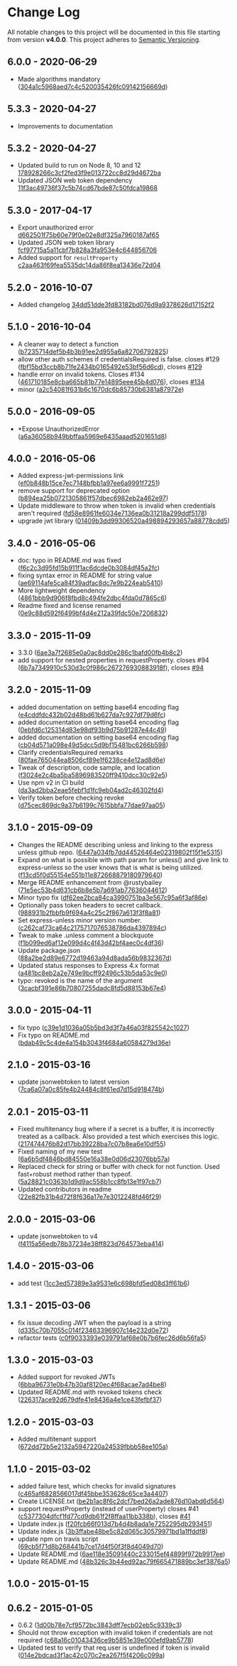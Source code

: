 # Change Log


All notable changes to this project will be documented in this file starting from version **v4.0.0**.
This project adheres to [Semantic Versioning](http://semver.org/).

## 6.0.0 - 2020-06-29

 - Made algorithms mandatory ([304a1c5968aed7c4c520035426fc09142156669d](https://github.com/auth0/express-jwt/commit/304a1c5968aed7c4c520035426fc09142156669d))

## 5.3.3 - 2020-04-27

 - Improvements to documentation

## 5.3.2 - 2020-04-27

 - Updated build to run on Node 8, 10 and 12 [178928266c3cf2fed3f9e013722cc8d29d4672ba](https://github.com/auth0/express-jwt/commit/178928266c3cf2fed3f9e013722cc8d29d4672ba)
 - Updated JSON web token dependency [11f3ac49736f37c5b74cd67bde87c50fdca19868](https://github.com/auth0/express-jwt/commit/11f3ac49736f37c5b74cd67bde87c50fdca19868)

## 5.3.0 - 2017-04-17

 - Export unauthorized error [d662501f75b60e79f0e02e8df325a7960187af65](https://github.com/auth0/express-jwt/commit/d662501f75b60e79f0e02e8df325a7960187af65)
 - Updated JSON web token library [fcf97715a5a11cbf7b828a3fa953e4c644856706](https://github.com/auth0/express-jwt/commit/fcf97715a5a11cbf7b828a3fa953e4c644856706)
 - Added support for `resultProperty` [c2aa463f69fea5535dc14da86f8ea13436e72d04](https://github.com/auth0/express-jwt/commit/c2aa463f69fea5535dc14da86f8ea13436e72d04)

## 5.2.0 - 2016-10-07

 - Added changelog [34dd51dde3fd83182bd076d9a9378626d17152f2](https://github.com/auth0/express-jwt/commit/34dd51dde3fd83182bd076d9a9378626d17152f2)


## 5.1.0 - 2016-10-04

 - A cleaner way to detect a function ([b7235714def5b4b3b91ee2d955a6a82706792825](https://github.com/auth0/express-jwt/commit/b7235714def5b4b3b91ee2d955a6a82706792825))
 - allow other auth schemes if credentialsRequired is false. closes #129 ([fbf15bd3ccb8b71fe2434b0165492e53bf56d6cd](https://github.com/auth0/express-jwt/commit/fbf15bd3ccb8b71fe2434b0165492e53bf56d6cd)), closes [#129](https://github.com/auth0/express-jwt/issues/129)
 - handle error on invalid tokens. Closes #134 ([461710185e8cba665b81b77e14895eee45b4d076](https://github.com/auth0/express-jwt/commit/461710185e8cba665b81b77e14895eee45b4d076)), closes [#134](https://github.com/auth0/express-jwt/issues/134)
 - minor ([a2c54081f631b6c1670dc6b85730b6381a87972e](https://github.com/auth0/express-jwt/commit/a2c54081f631b6c1670dc6b85730b6381a87972e))



## 5.0.0 - 2016-09-05

 - *Expose UnauthorizedError ([a6a36058b949bbffaa5969e6435aaad5201651d8](https://github.com/auth0/express-jwt/commit/a6a36058b949bbffaa5969e6435aaad5201651d8))


## 4.0.0 - 2016-05-06

 - Added express-jwt-permissions link ([ef0b848b15ce7ec7148bfbb1a97ee6a9991f7251](https://github.com/auth0/express-jwt/commit/ef0b848b15ce7ec7148bfbb1a97ee6a9991f7251))
 - remove support for deprecated option ([b894ea25b0721305861f57dbec6982eb2a462e97](https://github.com/auth0/express-jwt/commit/b894ea25b0721305861f57dbec6982eb2a462e97))
 - Update middleware to throw when token is invalid when credentials aren't required ([fd58e8961fe6034e7136ea0b31218a299ddf5178](https://github.com/auth0/express-jwt/commit/fd58e8961fe6034e7136ea0b31218a299ddf5178))
 - upgrade jwt library ([01409b3dd99306520a498894293657a88778cdd5](https://github.com/auth0/express-jwt/commit/01409b3dd99306520a498894293657a88778cdd5))

## 3.4.0 - 2016-05-06

 - doc: typo in README.md was fixed ([f6c2c3d95fd15b911f1ac6dcde0b3084df45a2fc](https://github.com/auth0/express-jwt/commit/f6c2c3d95fd15b911f1ac6dcde0b3084df45a2fc))
 - fixing syntax error in README for string value ([ae69114afe5ca84f39adfac8dc7e9b224eab5410](https://github.com/auth0/express-jwt/commit/ae69114afe5ca84f39adfac8dc7e9b224eab5410))
 - More lightweight dependency ([4861bbb9d906f8fbd8c494fe2dbc4fda0d7865c6](https://github.com/auth0/express-jwt/commit/4861bbb9d906f8fbd8c494fe2dbc4fda0d7865c6))
 - Readme fixed and license renamed ([0e9c88d592f6499bf4d4e212a39fdc50e7206832](https://github.com/auth0/express-jwt/commit/0e9c88d592f6499bf4d4e212a39fdc50e7206832))


## 3.3.0 - 2015-11-09

 - 3.3.0 ([6ae3a7f2685e0a0ac8dd0e286c1bafd00fb4b8c2](https://github.com/auth0/express-jwt/commit/6ae3a7f2685e0a0ac8dd0e286c1bafd00fb4b8c2))
 - add support for nested properties in requestProperty. closes #94 ([6b7a7349910c530d3c0f986c267276930883918f](https://github.com/auth0/express-jwt/commit/6b7a7349910c530d3c0f986c267276930883918f)), closes [#94](https://github.com/auth0/express-jwt/issues/94)



## 3.2.0 - 2015-11-09

 - added documentation on setting base64 encoding flag ([e4cddfdc432b02d48bd61b627da7c927df79d6fc](https://github.com/auth0/express-jwt/commit/e4cddfdc432b02d48bd61b627da7c927df79d6fc))
 - added documentation on setting base64 encoding flag ([0ebfd6c125314d83e98df93b9d75b91287e44c49](https://github.com/auth0/express-jwt/commit/0ebfd6c125314d83e98df93b9d75b91287e44c49))
 - added documentation on setting base64 encoding flag ([cb04d571a098e49d5dcc5d9bf15481bc6266b598](https://github.com/auth0/express-jwt/commit/cb04d571a098e49d5dcc5d9bf15481bc6266b598))
 - Clarify credentialsRequired remarks ([80fae765044ea8506cf89e1f6238ce4e12ad8d6e](https://github.com/auth0/express-jwt/commit/80fae765044ea8506cf89e1f6238ce4e12ad8d6e))
 - Tweak of description, code sample, and location ([f3024e2c4ba5ba5896983520ff9410dcc30c92e5](https://github.com/auth0/express-jwt/commit/f3024e2c4ba5ba5896983520ff9410dcc30c92e5))
 - Use npm v2 in CI build ([da3ad2bba2eae5febf1d1fc9eb04ad2c46302fd4](https://github.com/auth0/express-jwt/commit/da3ad2bba2eae5febf1d1fc9eb04ad2c46302fd4))
 - Verify token before checking revoke ([d75cec869dc9a37b6199c7615bbfa77dae97aa05](https://github.com/auth0/express-jwt/commit/d75cec869dc9a37b6199c7615bbfa77dae97aa05))



## 3.1.0 - 2015-09-09

 - Changes the README describing unless and linking to the express unless github repo. ([6447a034fb7dd44526464e02319802f15f1e5315](https://github.com/auth0/express-jwt/commit/6447a034fb7dd44526464e02319802f15f1e5315))
 - Expand on what is possible with path param for unless() and give link to express-unless so the user knows that is what is being utilized. ([f13cd5f0d55154e551b11e872668879180979640](https://github.com/auth0/express-jwt/commit/f13cd5f0d55154e551b11e872668879180979640))
 - Merge README enhancement from @rustybailey ([71e5ec53b4d631cb6b8e5b7a691ab77636044612](https://github.com/auth0/express-jwt/commit/71e5ec53b4d631cb6b8e5b7a691ab77636044612))
 - Minor typo fix ([df62ee2bca84ca3990751ba3e567c95a6f3af86e](https://github.com/auth0/express-jwt/commit/df62ee2bca84ca3990751ba3e567c95a6f3af86e))
 - Optionally pass token headers to secret callback. ([988931b2fbbfb9f694a4c25c2f867a613f3f8a81](https://github.com/auth0/express-jwt/commit/988931b2fbbfb9f694a4c25c2f867a613f3f8a81))
 - Set express-unless minor version number. ([c262caf73ca64c2175717076538786da4397894c](https://github.com/auth0/express-jwt/commit/c262caf73ca64c2175717076538786da4397894c))
 - Tweak to make .unless comment a blockquote ([f1b099ed6af12e099d4c4f43d42bf4aec0c4df36](https://github.com/auth0/express-jwt/commit/f1b099ed6af12e099d4c4f43d42bf4aec0c4df36))
 - Update package.json ([88a2be2d89e6772d19463a94d8ada56b9832367d](https://github.com/auth0/express-jwt/commit/88a2be2d89e6772d19463a94d8ada56b9832367d))
 - Updated status responses to Express 4.x format ([a481bc8eb2a2e749e9bcff92496c53b5da53c9e0](https://github.com/auth0/express-jwt/commit/a481bc8eb2a2e749e9bcff92496c53b5da53c9e0))
 - typo: revoked is the name of the argument ([3cacbf391e86b70807255dadc8fd5d88153b67e4](https://github.com/auth0/express-jwt/commit/3cacbf391e86b70807255dadc8fd5d88153b67e4))



## 3.0.0 - 2015-04-11

 - fix typo ([c39e1d1036a05b5bd3d3f7a46a03f825542c1027](https://github.com/auth0/express-jwt/commit/c39e1d1036a05b5bd3d3f7a46a03f825542c1027))
 - Fix typo on README.md ([bdab49c5c4de4a154b3043f4684a60584279d36e](https://github.com/auth0/express-jwt/commit/bdab49c5c4de4a154b3043f4684a60584279d36e))



## 2.1.0 - 2015-03-16

 - update jsonwebtoken to latest version ([7ca6a07a0c85fe4b24484c8f61ed7d15d918474b](https://github.com/auth0/express-jwt/commit/7ca6a07a0c85fe4b24484c8f61ed7d15d918474b))



## 2.0.1 - 2015-03-11

 - Fixed multitenancy bug where if a secret is a buffer, it is incorrectly treated as a callback. Also provided a test which exercises this logic. ([217474476b82d17bb39228ba7c07b8ea6e10df55](https://github.com/auth0/express-jwt/commit/217474476b82d17bb39228ba7c07b8ea6e10df55))
 - Fixed naming of my new test ([6a6b5df4846bd84550e16a38e0d06d23076bb57a](https://github.com/auth0/express-jwt/commit/6a6b5df4846bd84550e16a38e0d06d23076bb57a))
 - Replaced check for string or buffer with check for not function. Used fast+robust method rather than typeof. ([5a28821c0363b1d9d9ac558b1cc8fb13e1f97cb7](https://github.com/auth0/express-jwt/commit/5a28821c0363b1d9d9ac558b1cc8fb13e1f97cb7))
 - Updated contributors in readme ([22e82fb31b4d72f8f636a17e7e3012248fd46f29](https://github.com/auth0/express-jwt/commit/22e82fb31b4d72f8f636a17e7e3012248fd46f29))



## 2.0.0 - 2015-03-06

 - update jsonwebtoken to v4 ([f4115a56edb78b37234e38ff823d764573eba414](https://github.com/auth0/express-jwt/commit/f4115a56edb78b37234e38ff823d764573eba414))



## 1.4.0 - 2015-03-06

 - add test ([1cc3ed57389e3a9531e6c698bfd5ed08d3ff61b6](https://github.com/auth0/express-jwt/commit/1cc3ed57389e3a9531e6c698bfd5ed08d3ff61b6))



## 1.3.1 - 2015-03-06

 - fix issue decoding JWT when the payload is a string ([d335c70b7055c014f23463396907c14e232d0e72](https://github.com/auth0/express-jwt/commit/d335c70b7055c014f23463396907c14e232d0e72))
 - refactor tests ([c0f9033393e039791af68e0b7b6fec26d6b56fa5](https://github.com/auth0/express-jwt/commit/c0f9033393e039791af68e0b7b6fec26d6b56fa5))



## 1.3.0 - 2015-03-03

 - Added support for revoked JWTs ([6bba96731e0b47b30af8120ec4f68acae7ad4be8](https://github.com/auth0/express-jwt/commit/6bba96731e0b47b30af8120ec4f68acae7ad4be8))
 - Updated README.md with revoked tokens check ([226317ace92d679dfe41e8436a4e1ce43fefbf37](https://github.com/auth0/express-jwt/commit/226317ace92d679dfe41e8436a4e1ce43fefbf37))



## 1.2.0 - 2015-03-03

 - Added multitenant support ([672dd72b5e2132a5947220a24539fbbb58ee105a](https://github.com/auth0/express-jwt/commit/672dd72b5e2132a5947220a24539fbbb58ee105a))



## 1.1.0 - 2015-03-02

 - added failure test, which checks for invalid signatures ([c465af6828566017df45bbe353628c65ce3a4407](https://github.com/auth0/express-jwt/commit/c465af6828566017df45bbe353628c65ce3a4407))
 - Create LICENSE.txt ([be2b1ac8f6c2dcf7bed26a2ade876d10abd6d564](https://github.com/auth0/express-jwt/commit/be2b1ac8f6c2dcf7bed26a2ade876d10abd6d564))
 - support requestProperty (instead of userProperty) closes #41 ([c5377304dfcf1fd77cd9db61f2f8ffaa11bb338b](https://github.com/auth0/express-jwt/commit/c5377304dfcf1fd77cd9db61f2f8ffaa11bb338b)), closes [#41](https://github.com/auth0/express-jwt/issues/41)
 - Update index.js ([f20fcb66f013d7b4d4b8ada1e7252295db293451](https://github.com/auth0/express-jwt/commit/f20fcb66f013d7b4d4b8ada1e7252295db293451))
 - Update index.js ([3b3ffabe48be5c82d065c30579971bd1a1ffddf8](https://github.com/auth0/express-jwt/commit/3b3ffabe48be5c82d065c30579971bd1a1ffddf8))
 - update npm on travis script ([69cb5f71d8b268441b7ce17d4f50f3f8d4049d70](https://github.com/auth0/express-jwt/commit/69cb5f71d8b268441b7ce17d4f50f3f8d4049d70))
 - Update README.md ([6ae118e35091440c233015ef44899f972b9917ee](https://github.com/auth0/express-jwt/commit/6ae118e35091440c233015ef44899f972b9917ee))
 - Update README.md ([48b326c3b44ed92ac79f665471889bc3ef3876a5](https://github.com/auth0/express-jwt/commit/48b326c3b44ed92ac79f665471889bc3ef3876a5))



## 1.0.0 - 2015-01-15




## 0.6.2 - 2015-01-05

 - 0.6.2 ([1d00b78e7cf9572bc3843dff7ecb02eb5c9339c3](https://github.com/auth0/express-jwt/commit/1d00b78e7cf9572bc3843dff7ecb02eb5c9339c3))
 - Should not throw exception with invalid token if credentials are not required ([c68a16c01043436ce9b5851e39e000efd9ab5778](https://github.com/auth0/express-jwt/commit/c68a16c01043436ce9b5851e39e000efd9ab5778))
 - Updated test to verify that req.user is undefined if token is invalid ([014e2bdcad3f1ac42c070c2ea267f5f4206c099a](https://github.com/auth0/express-jwt/commit/014e2bdcad3f1ac42c070c2ea267f5f4206c099a))



